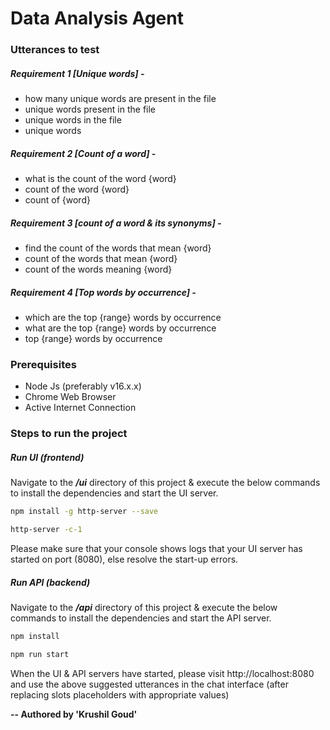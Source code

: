 # Data Analysis Agent

### Utterances to test

##### Requirement 1 [Unique words] -
- how many unique words are present in the file
- unique words present in the file
- unique words in the file
- unique words

##### Requirement 2 [Count of a word] -
- what is the count of the word {word}
- count of the word {word}
- count of {word}

##### Requirement 3 [count of a word & its synonyms] -
- find the count of the words that mean {word}
- count of the words that mean {word}
- count of the words meaning {word}

##### Requirement 4 [Top words by occurrence] -
- which are the top {range} words by occurrence
- what are the top {range} words by occurrence
- top {range} words by occurrence

### Prerequisites
- Node Js (preferably v16.x.x)
- Chrome Web Browser
- Active Internet Connection

### Steps to run the project

##### Run UI (frontend)

Navigate to the ***/ui*** directory of this project & execute the below commands to install the dependencies and start the UI server.

```sh
npm install -g http-server --save
```
```sh
http-server -c-1
```
Please make sure that your console shows logs that your UI server has started on port (8080), else resolve the start-up errors.

##### Run API (backend)

Navigate to the ***/api*** directory of this project & execute the below commands to install the dependencies and start the API server.

```sh
npm install
```
```sh
npm run start
```
When the UI & API servers have started, please visit http://localhost:8080 and use the above suggested utterances in the chat interface (after replacing slots placeholders with appropriate values)

**-- Authored by 'Krushil Goud'**